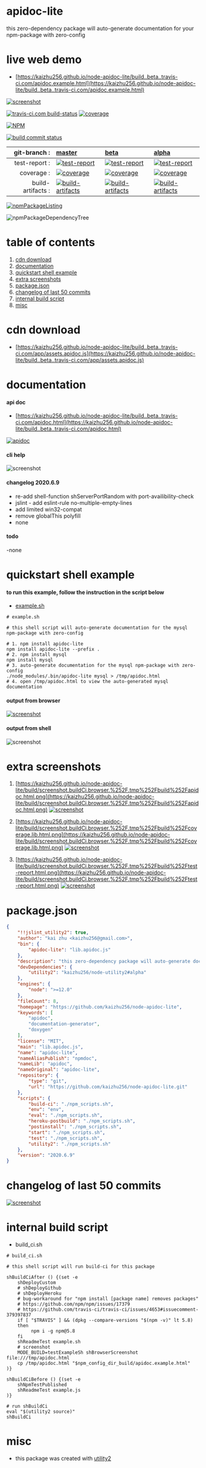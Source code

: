 # apidoc-lite
this zero-dependency package will auto-generate documentation for your npm-package with zero-config

# live web demo
- [https://kaizhu256.github.io/node-apidoc-lite/build..beta..travis-ci.com/apidoc.example.html](https://kaizhu256.github.io/node-apidoc-lite/build..beta..travis-ci.com/apidoc.example.html)

[![screenshot](https://kaizhu256.github.io/node-apidoc-lite/build/screenshot.testExampleSh.browser.%252Ftmp%252Fapidoc.html.png)](https://kaizhu256.github.io/node-apidoc-lite/build..beta..travis-ci.com/apidoc.example.html)


[![travis-ci.com build-status](https://api.travis-ci.com/kaizhu256/node-apidoc-lite.svg)](https://travis-ci.com/kaizhu256/node-apidoc-lite) [![coverage](https://kaizhu256.github.io/node-apidoc-lite/build/coverage/coverage.badge.svg)](https://kaizhu256.github.io/node-apidoc-lite/build/coverage/index.html)

[![NPM](https://nodei.co/npm/apidoc-lite.png?downloads=true)](https://www.npmjs.com/package/apidoc-lite)

[![build commit status](https://kaizhu256.github.io/node-apidoc-lite/build/build.badge.svg)](https://travis-ci.com/kaizhu256/node-apidoc-lite)

| git-branch : | [master](https://github.com/kaizhu256/node-apidoc-lite/tree/master) | [beta](https://github.com/kaizhu256/node-apidoc-lite/tree/beta) | [alpha](https://github.com/kaizhu256/node-apidoc-lite/tree/alpha)|
|--:|:--|:--|:--|
| test-report : | [![test-report](https://kaizhu256.github.io/node-apidoc-lite/build..master..travis-ci.com/test-report.badge.svg)](https://kaizhu256.github.io/node-apidoc-lite/build..master..travis-ci.com/test-report.html) | [![test-report](https://kaizhu256.github.io/node-apidoc-lite/build..beta..travis-ci.com/test-report.badge.svg)](https://kaizhu256.github.io/node-apidoc-lite/build..beta..travis-ci.com/test-report.html) | [![test-report](https://kaizhu256.github.io/node-apidoc-lite/build..alpha..travis-ci.com/test-report.badge.svg)](https://kaizhu256.github.io/node-apidoc-lite/build..alpha..travis-ci.com/test-report.html)|
| coverage : | [![coverage](https://kaizhu256.github.io/node-apidoc-lite/build..master..travis-ci.com/coverage/coverage.badge.svg)](https://kaizhu256.github.io/node-apidoc-lite/build..master..travis-ci.com/coverage/index.html) | [![coverage](https://kaizhu256.github.io/node-apidoc-lite/build..beta..travis-ci.com/coverage/coverage.badge.svg)](https://kaizhu256.github.io/node-apidoc-lite/build..beta..travis-ci.com/coverage/index.html) | [![coverage](https://kaizhu256.github.io/node-apidoc-lite/build..alpha..travis-ci.com/coverage/coverage.badge.svg)](https://kaizhu256.github.io/node-apidoc-lite/build..alpha..travis-ci.com/coverage/index.html)|
| build-artifacts : | [![build-artifacts](https://kaizhu256.github.io/node-apidoc-lite/glyphicons_144_folder_open.png)](https://github.com/kaizhu256/node-apidoc-lite/tree/gh-pages/build..master..travis-ci.com) | [![build-artifacts](https://kaizhu256.github.io/node-apidoc-lite/glyphicons_144_folder_open.png)](https://github.com/kaizhu256/node-apidoc-lite/tree/gh-pages/build..beta..travis-ci.com) | [![build-artifacts](https://kaizhu256.github.io/node-apidoc-lite/glyphicons_144_folder_open.png)](https://github.com/kaizhu256/node-apidoc-lite/tree/gh-pages/build..alpha..travis-ci.com)|

[![npmPackageListing](https://kaizhu256.github.io/node-apidoc-lite/build/screenshot.npmPackageListing.svg)](https://github.com/kaizhu256/node-apidoc-lite)

![npmPackageDependencyTree](https://kaizhu256.github.io/node-apidoc-lite/build/screenshot.npmPackageDependencyTree.svg)


# table of contents
1. [cdn download](#cdn-download)
1. [documentation](#documentation)
1. [quickstart shell example](#quickstart-shell-example)
1. [extra screenshots](#extra-screenshots)
1. [package.json](#packagejson)
1. [changelog of last 50 commits](#changelog-of-last-50-commits)
1. [internal build script](#internal-build-script)
1. [misc](#misc)


# cdn download
- [https://kaizhu256.github.io/node-apidoc-lite/build..beta..travis-ci.com/app/assets.apidoc.js](https://kaizhu256.github.io/node-apidoc-lite/build..beta..travis-ci.com/app/assets.apidoc.js)


# documentation
#### api doc
- [https://kaizhu256.github.io/node-apidoc-lite/build..beta..travis-ci.com/apidoc.html](https://kaizhu256.github.io/node-apidoc-lite/build..beta..travis-ci.com/apidoc.html)

[![apidoc](https://kaizhu256.github.io/node-apidoc-lite/build/screenshot.buildCi.browser.%252F.tmp%252Fbuild%252Fapidoc.html.png)](https://kaizhu256.github.io/node-apidoc-lite/build..beta..travis-ci.com/apidoc.html)

#### cli help
![screenshot](https://kaizhu256.github.io/node-apidoc-lite/build/screenshot.npmPackageCliHelp.svg)

#### changelog 2020.6.9
- re-add shell-function shServerPortRandom with port-availibility-check
- jslint - add eslint-rule no-multiple-empty-lines
- add limited win32-compat
- remove globalThis polyfill
- none

#### todo
-none


# quickstart shell example
#### to run this example, follow the instruction in the script below
- [example.sh](https://kaizhu256.github.io/node-apidoc-lite/build..beta..travis-ci.com/example.sh)
```shell
# example.sh

# this shell script will auto-generate documentation for the mysql npm-package with zero-config

# 1. npm install apidoc-lite
npm install apidoc-lite --prefix .
# 2. npm install mysql
npm install mysql
# 3. auto-generate documentation for the mysql npm-package with zero-config
./node_modules/.bin/apidoc-lite mysql > /tmp/apidoc.html
# 4. open /tmp/apidoc.html to view the auto-generated mysql documentation
```

#### output from browser
[![screenshot](https://kaizhu256.github.io/node-apidoc-lite/build/screenshot.testExampleSh.browser.%252Ftmp%252Fapidoc.html.png)](https://kaizhu256.github.io/node-apidoc-lite/build..beta..travis-ci.com/apidoc.example.html)

#### output from shell
![screenshot](https://kaizhu256.github.io/node-apidoc-lite/build/screenshot.testExampleSh.svg)


# extra screenshots
1. [https://kaizhu256.github.io/node-apidoc-lite/build/screenshot.buildCi.browser.%252F.tmp%252Fbuild%252Fapidoc.html.png](https://kaizhu256.github.io/node-apidoc-lite/build/screenshot.buildCi.browser.%252F.tmp%252Fbuild%252Fapidoc.html.png)
[![screenshot](https://kaizhu256.github.io/node-apidoc-lite/build/screenshot.buildCi.browser.%252F.tmp%252Fbuild%252Fapidoc.html.png)](https://kaizhu256.github.io/node-apidoc-lite/build/screenshot.buildCi.browser.%252F.tmp%252Fbuild%252Fapidoc.html.png)

1. [https://kaizhu256.github.io/node-apidoc-lite/build/screenshot.buildCi.browser.%252F.tmp%252Fbuild%252Fcoverage.lib.html.png](https://kaizhu256.github.io/node-apidoc-lite/build/screenshot.buildCi.browser.%252F.tmp%252Fbuild%252Fcoverage.lib.html.png)
[![screenshot](https://kaizhu256.github.io/node-apidoc-lite/build/screenshot.buildCi.browser.%252F.tmp%252Fbuild%252Fcoverage.lib.html.png)](https://kaizhu256.github.io/node-apidoc-lite/build/screenshot.buildCi.browser.%252F.tmp%252Fbuild%252Fcoverage.lib.html.png)

1. [https://kaizhu256.github.io/node-apidoc-lite/build/screenshot.buildCi.browser.%252F.tmp%252Fbuild%252Ftest-report.html.png](https://kaizhu256.github.io/node-apidoc-lite/build/screenshot.buildCi.browser.%252F.tmp%252Fbuild%252Ftest-report.html.png)
[![screenshot](https://kaizhu256.github.io/node-apidoc-lite/build/screenshot.buildCi.browser.%252F.tmp%252Fbuild%252Ftest-report.html.png)](https://kaizhu256.github.io/node-apidoc-lite/build/screenshot.buildCi.browser.%252F.tmp%252Fbuild%252Ftest-report.html.png)


# package.json
```json
{
    "!!jslint_utility2": true,
    "author": "kai zhu <kaizhu256@gmail.com>",
    "bin": {
        "apidoc-lite": "lib.apidoc.js"
    },
    "description": "this zero-dependency package will auto-generate documentation for your npm-package with zero-config",
    "devDependencies": {
        "utility2": "kaizhu256/node-utility2#alpha"
    },
    "engines": {
        "node": ">=12.0"
    },
    "fileCount": 8,
    "homepage": "https://github.com/kaizhu256/node-apidoc-lite",
    "keywords": [
        "apidoc",
        "documentation-generator",
        "doxygen"
    ],
    "license": "MIT",
    "main": "lib.apidoc.js",
    "name": "apidoc-lite",
    "nameAliasPublish": "npmdoc",
    "nameLib": "apidoc",
    "nameOriginal": "apidoc-lite",
    "repository": {
        "type": "git",
        "url": "https://github.com/kaizhu256/node-apidoc-lite.git"
    },
    "scripts": {
        "build-ci": "./npm_scripts.sh",
        "env": "env",
        "eval": "./npm_scripts.sh",
        "heroku-postbuild": "./npm_scripts.sh",
        "postinstall": "./npm_scripts.sh",
        "start": "./npm_scripts.sh",
        "test": "./npm_scripts.sh",
        "utility2": "./npm_scripts.sh"
    },
    "version": "2020.6.9"
}
```


# changelog of last 50 commits
[![screenshot](https://kaizhu256.github.io/node-apidoc-lite/build/screenshot.gitLog.svg)](https://github.com/kaizhu256/node-apidoc-lite/commits)


# internal build script
- build_ci.sh
```shell
# build_ci.sh

# this shell script will run build-ci for this package

shBuildCiAfter () {(set -e
    shDeployCustom
    # shDeployGithub
    # shDeployHeroku
    # bug-workaround for "npm install [package name] removes packages"
    # https://github.com/npm/npm/issues/17379
    # https://github.com/travis-ci/travis-ci/issues/4653#issuecomment-379397837
    if [ "$TRAVIS" ] && (dpkg --compare-versions "$(npm -v)" lt 5.8)
    then
         npm i -g npm@5.8
    fi
    shReadmeTest example.sh
    # screenshot
    MODE_BUILD=testExampleSh shBrowserScreenshot file:///tmp/apidoc.html
    cp /tmp/apidoc.html "$npm_config_dir_build/apidoc.example.html"
)}

shBuildCiBefore () {(set -e
    shNpmTestPublished
    shReadmeTest example.js
)}

# run shBuildCi
eval "$(utility2 source)"
shBuildCi
```


# misc
- this package was created with [utility2](https://github.com/kaizhu256/node-utility2)
